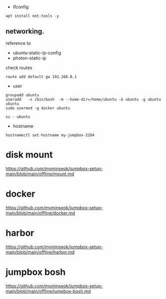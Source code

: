 ## 

-  ifconfig
```
apt install net-tools -y
```

## networking.

reference to 
- ubuntu-static-ip-config
- photon-static-ip

check routes
```
route add default gw 192.168.0.1
```
- user
```
groupadd ubuntu
useradd   -s /bin/bash  -m --home-dir=/home/ubuntu -G ubuntu -g ubuntu  ubuntu 
sudo usermod -g docker ubuntu

su - ubuntu
```
- hostname
```
hostnamectl set-hostname my-jumpbox-2204
```

# disk mount
https://github.com/myminseok/jumpbox-setup-main/blob/main/offline/mount.md


# docker
https://github.com/myminseok/jumpbox-setup-main/blob/main/offline/docker.md


# harbor
https://github.com/myminseok/jumpbox-setup-main/blob/main/offline/harbor.md

# jumpbox bosh
https://github.com/myminseok/jumpbox-setup-main/blob/main/offline/jumpbox-bosh.md
